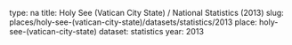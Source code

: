 type: na
title: Holy See (Vatican City State) / National Statistics (2013)
slug: places/holy-see-(vatican-city-state)/datasets/statistics/2013
place: holy-see-(vatican-city-state)
dataset: statistics
year: 2013
